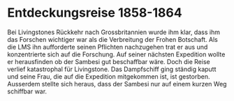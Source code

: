 # Entdeckungsreise 1858-1864 

Bei Livingstones Rückkehr nach Grossbritannien wurde ihm klar, dass ihm das Forschen wichtiger war als die Verbreitung der Frohen Botschaft. Als die LMS ihn aufforderte seinen Pflichten nachzugehen trat er aus und konzentrierte sich auf die Forschung. Auf seiner nächsten Expedition wollte er herausfinden ob der Sambesi gut beschaffbar wäre. Doch die Reise verlief katastrophal für Livingstone. Das Dampfschiff ging ständig kaputt und seine Frau, die auf die Expedition mitgekommen ist, ist gestorben.  Ausserdem stellte sich heraus, dass der Sambesi nur auf einem kurzen Weg schiffbar war.